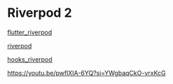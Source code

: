 # Riverpod 2

[flutter_riverpod](https://pub.dev/packages/flutter_riverpod)

[riverpod](https://pub.dev/packages/riverpod)

[hooks_riverpod](https://pub.dev/packages/hooks_riverpod)



https://youtu.be/pwflXIA-6YQ?si=YWgbaqCkO-vrxKcG
